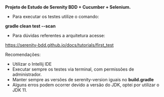 **Projeto de Estudo de Serenity BDD + Cucumber + Selenium.**

- Para executar os testes utilize o comando:

**gradle clean test --scan**

- Para dúvidas referentes a arquitetura acesse:

https://serenity-bdd.github.io/docs/tutorials/first_test

Recomendações:

- Utilizar o Intellij IDE
- Executar sempre os testes via terminal, com permissões de administrador.
- Manter sempre as versões de serenity-version iguais no **build.gradle**
- Alguns erros podem ocorrer devido a versão do JDK, optei por utilizar o JDK 11.
